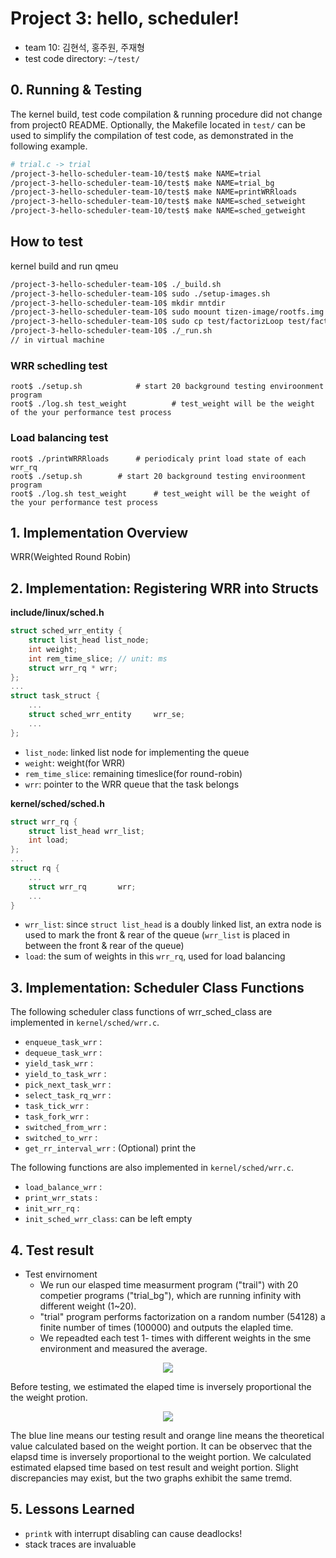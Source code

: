 # Project 3: hello, scheduler!
* team 10: 김현석, 홍주원, 주재형
* test code directory: `~/test/`

## 0. Running & Testing
The kernel build, test code compilation & running procedure did not change from project0 README. Optionally, the Makefile located in `test/` can be used to simplify the compilation of test code, as demonstrated in the following example.
```bash
# trial.c -> trial
/project-3-hello-scheduler-team-10/test$ make NAME=trial    			# do naive trial divistion for finite num and print turnaround time
/project-3-hello-scheduler-team-10/test$ make NAME=trial_bg 			# infinitly trial division
/project-3-hello-scheduler-team-10/test$ make NAME=printWRRloads 		# periodicly print load of each wrr rq
/project-3-hello-scheduler-team-10/test$ make NAME=sched_setweight		# 'wrapper' code of the new system call sched_setweight
/project-3-hello-scheduler-team-10/test$ make NAME=sched_getweight		# 'wrapper' code of the new system call sched getweight
```

## How to test 
kernel build and run qmeu
```bash
/project-3-hello-scheduler-team-10$ ./_build.sh
/project-3-hello-scheduler-team-10$ sudo ./setup-images.sh
/project-3-hello-scheduler-team-10$ mkdir mntdir
/project-3-hello-scheduler-team-10$ sudo moount tizen-image/rootfs.img  mntdir
/project-3-hello-scheduler-team-10$ sudo cp test/factorizLoop test/factorizLoop_hide test/log.sh test/setup.sh mntdir/root
/project-3-hello-scheduler-team-10$ ./_run.sh
// in virtual machine
```

### WRR schedling test
```base
root$ ./setup.sh			# start 20 background testing enviroonment program
root$ ./log.sh test_weight  		# test_weight will be the weight of the your performance test process
```

### Load balancing test
```base
root$ ./printWRRRloads		# periodicaly print load state of each wrr_rq
root$ ./setup.sh		# start 20 background testing enviroonment program
root$ ./log.sh test_weight  	# test_weight will be the weight of the your performance test process
```

## 1. Implementation Overview
WRR(Weighted Round Robin)

## 2. Implementation: Registering WRR into Structs
**include/linux/sched.h**
```C
struct sched_wrr_entity {
	struct list_head list_node;
	int weight;
	int rem_time_slice; // unit: ms
	struct wrr_rq * wrr;
};
...
struct task_struct {
    ...
    struct sched_wrr_entity 	wrr_se;
    ...
};
```
* `list_node`: linked list node for implementing the queue
* `weight`: weight(for WRR)
* `rem_time_slice`: remaining timeslice(for round-robin)
* `wrr`: pointer to the WRR queue that the task belongs

**kernel/sched/sched.h**
```C
struct wrr_rq {
	struct list_head wrr_list;
	int load;
};
...
struct rq {
    ...
    struct wrr_rq		wrr;
    ...
}
```
* `wrr_list`: since `struct list_head` is a doubly linked list, an extra node is used to mark the front & rear of the queue (`wrr_list` is placed in between the front & rear of the queue)
* `load`: the sum of weights in this `wrr_rq`, used for load balancing

## 3. Implementation: Scheduler Class Functions
The following scheduler class functions of wrr_sched_class are implemented in `kernel/sched/wrr.c`.
* `enqueue_task_wrr`	:
* `dequeue_task_wrr`	:
* `yield_task_wrr`	:
* `yield_to_task_wrr`	:
* `pick_next_task_wrr`	:
* `select_task_rq_wrr`	:
* `task_tick_wrr`	:
* `task_fork_wrr`	:
* `switched_from_wrr`	:
* `switched_to_wrr`	:
* `get_rr_interval_wrr`	: (Optional) print the 

The following functions are also implemented in `kernel/sched/wrr.c`.
* `load_balance_wrr`	:
* `print_wrr_stats`	:
* `init_wrr_rq`		:
* `init_sched_wrr_class`: can be left empty

## 4. Test result
- Test envirnoment
	- We run our elasped time measurment program ("trail") with 20 competier programs ("trial_bg"), which are running infinity with different weight (1~20).
	- "trial" program performs factorization on a random number (54128) a finite number of times (100000) and outputs the elapled time.
	- We repeadted each test 1- times with different weights in the sme environment and measured the average.
	
<p align="center"><img src="https://github.com/swsnu/project-3-hello-scheduler-team-10/assets/91672190/98dfcbe8-e023-46d0-bad3-e74fbca343cc"></p>

 Before testing, we estimated the elaped time is inversely proportional the the weight protion.

<p align="center"><img src="https://github.com/swsnu/project-3-hello-scheduler-team-10/assets/91672190/a290ec6e-ef88-4596-8056-0dc25a266077"></p>
 The blue line means our testing result and orange line means the theoretical value calculated based on the weight portion. It can be observec that the elapsd time is inversely proportional to the weight portion. We calculated estimated elapsed time based on test result and weight portion. Slight discrepancies may exist, but the two graphs exhibit the same tremd.

  

## 5. Lessons Learned
* `printk` with interrupt disabling can cause deadlocks!
* stack traces are invaluable 
